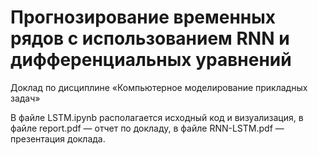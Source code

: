 # Прогнозирование временных рядов с использованием RNN и дифференциальных уравнений
Доклад по дисциплине «Компьютерное моделирование прикладных задач»

В файле LSTM.ipynb располагается исходный код и визуализация, в файле report.pdf — отчет по докладу, в файле RNN-LSTM.pdf — презентация доклада.

